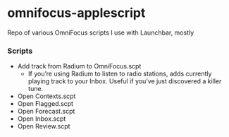 omnifocus-applescript
=====================

Repo of various OmniFocus scripts I use with Launchbar, mostly

### Scripts

- Add track from Radium to OmniFocus.scpt
    - If you’re using Radium to listen to radio stations, adds currently playing track to your Inbox. Useful if you’ve just discovered a killer tune.
- Open Contexts.scpt
- Open Flagged.scpt
- Open Forecast.scpt
- Open Inbox.scpt
- Open Review.scpt
